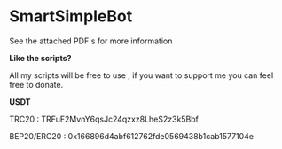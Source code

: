 # SmartSimpleBot

See the attached PDF's for more information



**Like the scripts?**

All my scripts will be free to use , if you want to support me you can feel free to donate.

**USDT**

TRC20 : TRFuF2MvnY6qsJc24qzxz8LheS2z3k5Bbf

BEP20/ERC20 : 0x166896d4abf612762fde0569438b1cab1577104e

